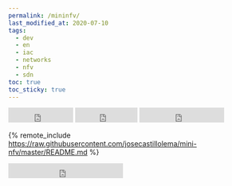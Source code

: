 ```yaml
---
permalink: /mininfv/
last_modified_at: 2020-07-10
tags:
  - dev
  - en
  - iac
  - networks
  - nfv
  - sdn
toc: true
toc_sticky: true
---
```



<iframe src="https://ghbtns.com/github-btn.html?user=josecastillolema&repo=mini-nfv&type=watch&count=true&size=large&v=2" frameborder="0" scrolling="0" width="130" height="30" title="GitHub"></iframe>
<iframe src="https://ghbtns.com/github-btn.html?user=josecastillolema&repo=mini-nfv&type=star&count=true&size=large" frameborder="0" scrolling="0" width="125" height="30" title="GitHub"></iframe>
<iframe src="https://ghbtns.com/github-btn.html?user=josecastillolema&repo=mini-nfv&type=fork&count=true&size=large" frameborder="0" scrolling="0" width="170" height="30" title="GitHub"></iframe>

{% remote_include https://raw.githubusercontent.com/josecastillolema/mini-nfv/master/README.md %}

<iframe src="https://ghbtns.com/github-btn.html?user=josecastillolema&type=follow&count=true&size=large" frameborder="0" scrolling="0" width="230" height="30" title="GitHub"></iframe>
